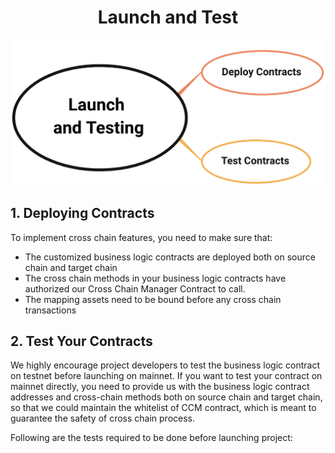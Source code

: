 <h1 align="center">Launch and Test</h1>

<div align=center><img src="resources/launch_and_testing.png" alt=""/></div>

## 1. Deploying Contracts

To implement cross chain features, you need to make sure that:

- The customized business logic contracts are deployed both on source chain and target chain
- The cross chain methods in your business logic contracts have authorized our Cross Chain Manager Contract to call. 
- The mapping assets need to be bound before any cross chain transactions

## 2. Test Your Contracts

We highly encourage project developers to test the business logic contract on testnet before launching on mainnet. If you want to test your contract on mainnet directly, you need to provide us with the business logic contract addresses and cross-chain methods both on source chain and target chain, so that we could maintain the whitelist of CCM contract, which is meant to guarantee the safety of cross chain process.

Following are the tests required to be done before launching project:
